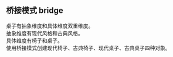 ## 桥接模式 bridge
桌子有抽象维度和具体维度双重维度。<br>
抽象维度有现代风格和古典风格。<br>
具体维度有椅子和桌子。<br>
使用桥接模式创建现代椅子、古典椅子、现代桌子、古典桌子四种对象。